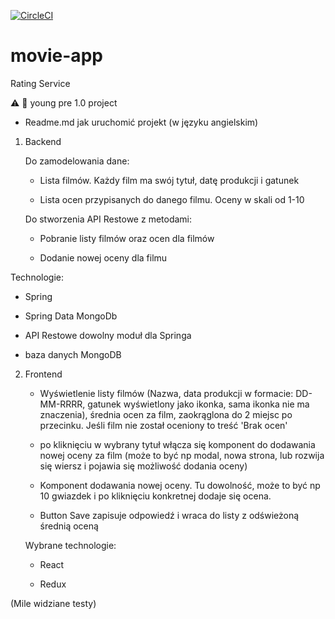 [![CircleCI](https://circleci.com/gh/dsyou/movie-app/tree/master.svg?style=svg)](https://circleci.com/gh/dsyou/movie-app/tree/master)
# movie-app
Rating Service

:warning: :baby: young pre 1.0 project 

 - Readme.md jak uruchomić projekt (w języku angielskim)


1. Backend

   Do zamodelowania dane:

   - Lista filmów. Każdy film ma swój tytuł, datę produkcji i gatunek

   - Lista ocen przypisanych do danego filmu. Oceny w skali od 1-10

   

   Do stworzenia API Restowe z metodami:

   - Pobranie listy filmów oraz ocen dla filmów

   - Dodanie nowej oceny dla filmu


  Technologie:

   - Spring

   - Spring Data MongoDb

   - API Restowe dowolny moduł dla Springa

   - baza danych MongoDB


2. Frontend

   - Wyświetlenie listy filmów (Nazwa, data produkcji w formacie: DD-MM-RRRR, gatunek  wyświetlony jako ikonka, sama ikonka nie ma znaczenia), średnia ocen za film, zaokrąglona do 2 miejsc po przecinku. Jeśli film nie został oceniony to treść 'Brak ocen'

   - po kliknięciu w wybrany tytuł włącza się komponent do dodawania nowej oceny za film (może to być np modal, nowa strona, lub rozwija się wiersz i pojawia się możliwość dodania oceny)

   - Komponent dodawania nowej oceny. Tu dowolność, może to być np 10 gwiazdek i po kliknięciu konkretnej dodaje się ocena.

   - Button Save zapisuje odpowiedź i wraca do listy z odświeżoną średnią oceną


   Wybrane technologie:

   - React

   - Redux


(Mile widziane testy)
